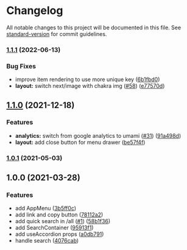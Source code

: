 # Changelog

All notable changes to this project will be documented in this file. See [standard-version](https://github.com/conventional-changelog/standard-version) for commit guidelines.

### [1.1.1](https://github.com/sozonome/pub-apis/compare/v1.1.0...v1.1.1) (2022-06-13)


### Bug Fixes

* improve item rendering to use more unique key ([6b1fbd0](https://github.com/sozonome/pub-apis/commit/6b1fbd0273c68d0c771b526e2cddc10204eb29cd))
* **layout:** switch next/image with chakra img ([#58](https://github.com/sozonome/pub-apis/issues/58)) ([e77570d](https://github.com/sozonome/pub-apis/commit/e77570d86f65d5e0a17cfec2d8ae80f662de3927))

## [1.1.0](https://github.com/sozonome/pub-apis/compare/v1.0.1...v1.1.0) (2021-12-18)


### Features

* **analytics:** switch from google analytics to umami ([#31](https://github.com/sozonome/pub-apis/issues/31)) ([91a498d](https://github.com/sozonome/pub-apis/commit/91a498d8b265274a6fffab76a6b8663d8a6121a4))
* **layout:** add close button for menu drawer ([be57f4f](https://github.com/sozonome/pub-apis/commit/be57f4fff98a510f7807bfd69b8bb282fb360e81))

### [1.0.1](https://github.com/sozonome/pub-apis/compare/v1.0.0...v1.0.1) (2021-05-03)

## 1.0.0 (2021-03-28)


### Features

* add AppMenu ([3b5ff0c](https://github.com/sozonome/pub-apis/commit/3b5ff0c84c3030fc4b22eb739f12dacb73e55550))
* add link and copy button ([78112a2](https://github.com/sozonome/pub-apis/commit/78112a2b71063c39f24c0c2c385d118454a11106))
* add quick search in /all ([#1](https://github.com/sozonome/pub-apis/issues/1)) ([58b1f36](https://github.com/sozonome/pub-apis/commit/58b1f36bebe6616a07f79ac22a7061fdc4412163))
* add SearchContainer ([95913f1](https://github.com/sozonome/pub-apis/commit/95913f1b4afc20fa2dae957a475d5df9f55549c2))
* add useAccordion props ([a0db791](https://github.com/sozonome/pub-apis/commit/a0db7911270e1d9a31f45e914e5b73eb25329a3e))
* handle search ([4076cab](https://github.com/sozonome/pub-apis/commit/4076cabf0d1c1c0af60cef4ae0b5d63eccee32a1))

